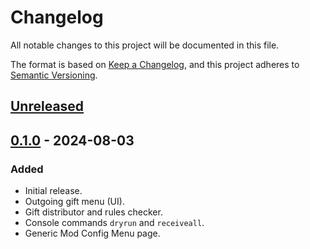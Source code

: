 # Changelog

All notable changes to this project will be documented in this file.

The format is based on [Keep a Changelog](https://keepachangelog.com/en/1.1.0/), and this project adheres to [Semantic Versioning](https://semver.org/spec/v2.0.0.html).

## [Unreleased]

## [0.1.0] - 2024-08-03

### Added

- Initial release.
- Outgoing gift menu (UI).
- Gift distributor and rules checker.
- Console commands `dryrun` and `receiveall`.
- Generic Mod Config Menu page.

[Unreleased]: https://github.com/focustense/StardewPenPals/compare/v0.1.0...HEAD
[0.1.0]: https://github.com/focustense/StardewPenPals/tree/v0.1.0
